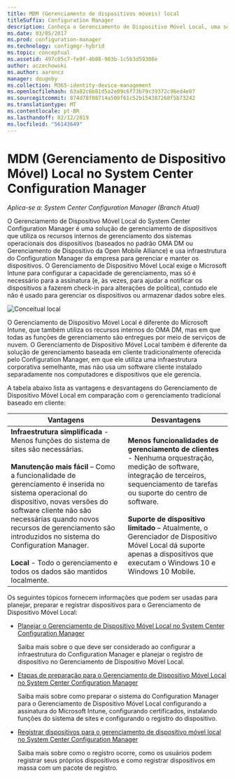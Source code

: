```yaml
---
title: MDM (Gerenciamento de dispositivos móveis) local
titleSuffix: Configuration Manager
description: Conheça o Gerenciamento de Dispositivo Móvel Local, uma solução de gerenciamento de dispositivos no System Center Configuration Manager.
ms.date: 03/05/2017
ms.prod: configuration-manager
ms.technology: configmgr-hybrid
ms.topic: conceptual
ms.assetid: 497c05c7-fe9f-4b88-983b-1c5b3d59308e
author: aczechowski
ms.author: aaroncz
manager: dougeby
ms.collection: M365-identity-device-management
ms.openlocfilehash: 63a82c6b81d5a2e09c6f73b79c39372c96ed4e07
ms.sourcegitcommit: 874d78f08714a509f61c52b154387268f5b73242
ms.translationtype: MT
ms.contentlocale: pt-BR
ms.lasthandoff: 02/12/2019
ms.locfileid: "56143649"
---
```

# <a name="on-premises-mobile-device-management-mdm-in-system-center-configuration-manager"></a>MDM (Gerenciamento de Dispositivo Móvel) Local no System Center Configuration Manager

*Aplica-se a: System Center Configuration Manager (Branch Atual)*

O Gerenciamento de Dispositivo Móvel Local do System Center Configuration Manager é uma solução de gerenciamento de dispositivos que utiliza os recursos internos de gerenciamento dos sistemas operacionais dos dispositivos (baseados no padrão OMA DM ou Gerenciamento de Dispositivo da Open Mobile Alliance) e usa infraestrutura do Configuration Manager da empresa para gerenciar e manter os dispositivos. O Gerenciamento de Dispositivo Móvel Local exige o Microsoft Intune para configurar a capacidade de gerenciamento, mas só é necessário para a assinatura (e, às vezes, para ajudar a notificar os dispositivos a fazerem check-in para alterações de política), contudo ele não é usado para gerenciar os dispositivos ou armazenar dados sobre eles.  

 ![Conceitual local](media/On-premises-conceptual.png)  

 O Gerenciamento de Dispositivo Móvel Local é diferente do Microsoft Intune, que também utiliza os recursos internos do OMA DM, mas em que todas as funções de gerenciamento são entregues por meio de serviços de nuvem.  O Gerenciamento de Dispositivo Móvel Local também é diferente da solução de gerenciamento baseada em cliente tradicionalmente oferecida pelo Configuration Manager, em que ele utiliza uma infraestrutura corporativa semelhante, mas não usa um software cliente instalado separadamente nos computadores e dispositivos que ele gerencia.  

 A tabela abaixo lista as vantagens e desvantagens do Gerenciamento de Dispositivo Móvel Local em comparação com o gerenciamento tradicional baseado em cliente:  

|Vantagens|Desvantagens|  
|----------------|-------------------|  
|**Infraestrutura simplificada** - Menos funções do sistema de sites são necessárias.<br /><br /> **Manutenção mais fácil** – Como a funcionalidade de gerenciamento é inserida no sistema operacional do dispositivo, novas versões do software cliente não são necessárias quando novos recursos de gerenciamento são introduzidos no sistema do Configuration Manager.<br /><br /> **Local** - Todo o gerenciamento e todos os dados são mantidos localmente.|**Menos funcionalidades de gerenciamento de clientes** - Nenhuma orquestração, medição de software, integração de terceiros, sequenciamento de tarefas ou suporte do centro de software.<br /><br /> **Suporte de dispositivo limitado** – Atualmente, o Gerenciador de Dispositivo Móvel Local dá suporte apenas a dispositivos que executam o Windows 10 e Windows 10 Mobile.|  

 Os seguintes tópicos fornecem informações que podem ser usadas para planejar, preparar e registrar dispositivos para o Gerenciamento de Dispositivo Móvel Local:  

-   [Planejar o Gerenciamento de Dispositivo Móvel Local no System Center Configuration Manager](../plan-design/plan-on-premises-mdm.md)  

     Saiba mais sobre o que deve ser considerado ao configurar a infraestrutura do Configuration Manager e planejar o registro de dispositivo no Gerenciamento de Dispositivo Móvel Local.  

-   [Etapas de preparação para o Gerenciamento de Dispositivo Móvel Local no System Center Configuration Manager](../get-started/preparation-steps-for-on-premises-mdm.md)  

     Saiba mais sobre como preparar o sistema do Configuration Manager para o Gerenciamento de Dispositivo Móvel Local configurando a assinatura do Microsoft Intune, configurando certificados, instalando funções do sistema de sites e configurando o registro do dispositivo.  

-   [Registrar dispositivos para o gerenciamento de dispositivo móvel local no System Center Configuration Manager](../deploy-use/enroll-devices-on-premises-mdm.md)  

     Saiba mais sobre como o registro ocorre, como os usuários podem registrar seus próprios dispositivos e como registrar dispositivos em massa com um pacote de registro.  
